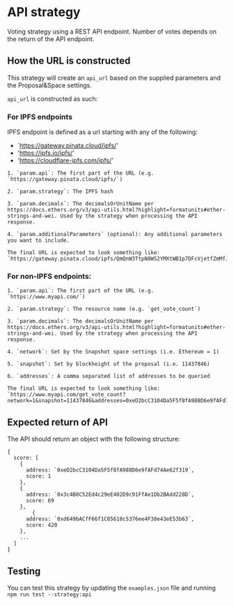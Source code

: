 # API strategy

Voting strategy using a REST API endpoint. Number of votes depends on the return of the API endpoint.

## How the URL is constructed
This strategy will create an `api_url` based on the supplied parameters and the Proposal&Space settings. 

`api_url` is constructed as such:

### For IPFS endpoints

IPFS endpoint is defined as a url starting with any of the following:
  - `https://gateway.pinata.cloud/ipfs/'
  - 'https://ipfs.io/ipfs/'
  - 'https://cloudflare-ipfs.com/ipfs/'
```
1. `param.api`: The first part of the URL (e.g. `https://gateway.pinata.cloud/ipfs/`)

2. `param.strategy`: The IPFS hash

3. `param.decimals`: The decimalsOrUnitName per https://docs.ethers.org/v3/api-utils.html?highlight=formatunits#ether-strings-and-wei. Used by the strategy when processing the API response.

4. `param.additionalParameters` (optional): Any additional parameters you want to include.

The final URL is expected to look something like: `https://gateway.pinata.cloud/ipfs/QmQnW3TtpN8WS2YMXtWB1p7DFcVjetfZmMfJvXm5yAZ6QN`
```

### For non-IPFS endpoints:
```
1. `param.api`: The first part of the URL (e.g. `https://www.myapi.com/`)

2. `param.strategy`: The resource name (e.g. `get_vote_count`)

3. `param.decimals`: The decimalsOrUnitName per https://docs.ethers.org/v3/api-utils.html?highlight=formatunits#ether-strings-and-wei. Used by the strategy when processing the API response.

4. `network`: Set by the Snapshot space settings (i.e. Ethereum = 1)

5. `snapshot`: Set by blockheight of the proposal (i.e. 11437846)

6. `addresses`: A comma separated list of addresses to be queried

The final URL is expected to look something like: `https://www.myapi.com/get_vote_count?network=1&snapshot=11437846&addresses=0xeD2bcC3104Da5F5f8fA988D6e9fAFd74Ae62f319,0x3c4B8C52Ed4c29eE402D9c91FfAe1Db2BAdd228D`
```

## Expected return of API
The API should return an object with the following structure:
```
{
  score: [
    {
      address: `0xeD2bcC3104Da5F5f8fA988D6e9fAFd74Ae62f319`,
      score: 1
    },
    {
      address: `0x3c4B8C52Ed4c29eE402D9c91FfAe1Db2BAdd228D`,
      score: 69
    },
        {
      address: `0xd649bACfF66f1C85618c5376ee4F38e43eE53b63`,
      score: 420
    },
    ...
  ]
}
```

## Testing
You can test this strategy by updating the `examples.json` file and running `npm run test --strategy:api`